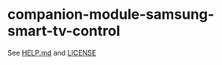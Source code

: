 # companion-module-samsung-smart-tv-control

See [HELP.md](./companion/HELP.md) and [LICENSE](./LICENSE)
